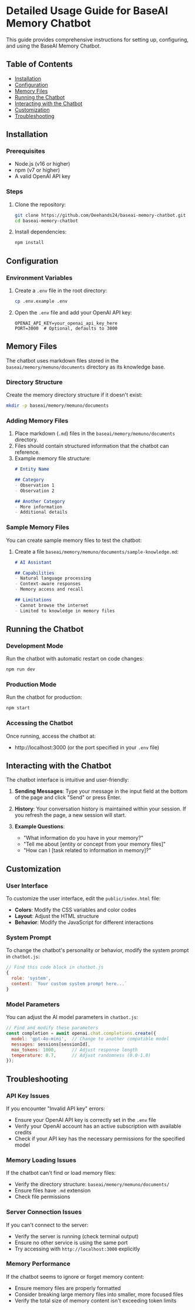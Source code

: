 # Detailed Usage Guide for BaseAI Memory Chatbot

This guide provides comprehensive instructions for setting up, configuring, and using the BaseAI Memory Chatbot.

## Table of Contents
- [Installation](#installation)
- [Configuration](#configuration)
- [Memory Files](#memory-files)
- [Running the Chatbot](#running-the-chatbot)
- [Interacting with the Chatbot](#interacting-with-the-chatbot)
- [Customization](#customization)
- [Troubleshooting](#troubleshooting)

## Installation

### Prerequisites
- Node.js (v16 or higher)
- npm (v7 or higher)
- A valid OpenAI API key

### Steps
1. Clone the repository:
   ```bash
   git clone https://github.com/Deehands24/baseai-memory-chatbot.git
   cd baseai-memory-chatbot
   ```

2. Install dependencies:
   ```bash
   npm install
   ```

## Configuration

### Environment Variables
1. Create a `.env` file in the root directory:
   ```bash
   cp .env.example .env
   ```

2. Open the `.env` file and add your OpenAI API key:
   ```
   OPENAI_API_KEY=your_openai_api_key_here
   PORT=3000  # Optional, defaults to 3000
   ```

## Memory Files

The chatbot uses markdown files stored in the `baseai/memory/memuno/documents` directory as its knowledge base.

### Directory Structure
Create the memory directory structure if it doesn't exist:
```bash
mkdir -p baseai/memory/memuno/documents
```

### Adding Memory Files
1. Place markdown (`.md`) files in the `baseai/memory/memuno/documents` directory.
2. Files should contain structured information that the chatbot can reference.
3. Example memory file structure:
   ```markdown
   # Entity Name
   
   ## Category
   - Observation 1
   - Observation 2
   
   ## Another Category
   - More information
   - Additional details
   ```

### Sample Memory Files
You can create sample memory files to test the chatbot:

1. Create a file `baseai/memory/memuno/documents/sample-knowledge.md`:
   ```markdown
   # AI Assistant
   
   ## Capabilities
   - Natural language processing
   - Context-aware responses
   - Memory access and recall
   
   ## Limitations
   - Cannot browse the internet
   - Limited to knowledge in memory files
   ```

## Running the Chatbot

### Development Mode
Run the chatbot with automatic restart on code changes:
```bash
npm run dev
```

### Production Mode
Run the chatbot for production:
```bash
npm start
```

### Accessing the Chatbot
Once running, access the chatbot at:
- http://localhost:3000 (or the port specified in your `.env` file)

## Interacting with the Chatbot

The chatbot interface is intuitive and user-friendly:

1. **Sending Messages**: Type your message in the input field at the bottom of the page and click "Send" or press Enter.

2. **History**: Your conversation history is maintained within your session. If you refresh the page, a new session will start.

3. **Example Questions**:
   - "What information do you have in your memory?"
   - "Tell me about [entity or concept from your memory files]"
   - "How can I [task related to information in memory]?"

## Customization

### User Interface
To customize the user interface, edit the `public/index.html` file:

- **Colors**: Modify the CSS variables and color codes
- **Layout**: Adjust the HTML structure
- **Behavior**: Modify the JavaScript for different interactions

### System Prompt
To change the chatbot's personality or behavior, modify the system prompt in `chatbot.js`:

```javascript
// Find this code block in chatbot.js
{
  role: 'system',
  content: `Your custom system prompt here...`
}
```

### Model Parameters
You can adjust the AI model parameters in `chatbot.js`:

```javascript
// Find and modify these parameters
const completion = await openai.chat.completions.create({
  model: 'gpt-4o-mini',  // Change to another compatible model
  messages: sessions[sessionId],
  max_tokens: 1000,      // Adjust response length
  temperature: 0.7,      // Adjust randomness (0.0-1.0)
});
```

## Troubleshooting

### API Key Issues
If you encounter "Invalid API key" errors:
- Ensure your OpenAI API key is correctly set in the `.env` file
- Verify your OpenAI account has an active subscription with available credits
- Check if your API key has the necessary permissions for the specified model

### Memory Loading Issues
If the chatbot can't find or load memory files:
- Verify the directory structure: `baseai/memory/memuno/documents/`
- Ensure files have `.md` extension
- Check file permissions

### Server Connection Issues
If you can't connect to the server:
- Verify the server is running (check terminal output)
- Ensure no other service is using the same port
- Try accessing with `http://localhost:3000` explicitly

### Memory Performance
If the chatbot seems to ignore or forget memory content:
- Ensure memory files are properly formatted
- Consider breaking large memory files into smaller, more focused files
- Verify the total size of memory content isn't exceeding token limits